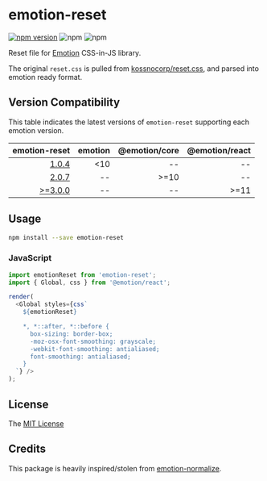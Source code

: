 # emotion-reset
[![npm version](https://badge.fury.io/js/emotion-reset.svg)](https://badge.fury.io/js/emotion-reset)
![npm](https://img.shields.io/npm/dt/emotion-reset.svg)
![npm](https://img.shields.io/npm/dm/emotion-reset.svg)

Reset file for [Emotion](https://github.com/emotion-js/emotion) CSS-in-JS library.

The original `reset.css` is pulled from [kossnocorp/reset.css](https://github.com/kossnocorp/reset.css), and parsed into emotion ready format.

## Version Compatibility

This table indicates the latest versions of `emotion-reset` supporting each emotion version. 

| emotion-reset | emotion | @emotion/core | @emotion/react |
|--------------:|--------------:|---------------:|---------------:|
|[1.0.4](https://github.com/Sayegh7/emotion-reset/blob/e228261a0bd7a3d7d06bfdf6457576b647ad2e6f/README.md) | <10 |  -- | -- |
|[2.0.7](https://github.com/Sayegh7/emotion-reset/blob/4f426b5e4f11db9853cd0fb2a49574e4003b8c1e/README.md) | -- |  >=10 | -- |
|[>=3.0.0](https://github.com/Sayegh7/emotion-reset/blob/dev/README.md) | -- | -- | >=11 |
 
## Usage

```sh
npm install --save emotion-reset
```

### JavaScript

```js
import emotionReset from 'emotion-reset';
import { Global, css } from '@emotion/react';

render(
  <Global styles={css`
    ${emotionReset}

    *, *::after, *::before {
      box-sizing: border-box;
      -moz-osx-font-smoothing: grayscale;
      -webkit-font-smoothing: antialiased;
      font-smoothing: antialiased;
    }
  `} />
);
```

## License

The [MIT License](LICENSE)

## Credits

This package is heavily inspired/stolen from [emotion-normalize](https://www.npmjs.com/package/emotion-normalize).
